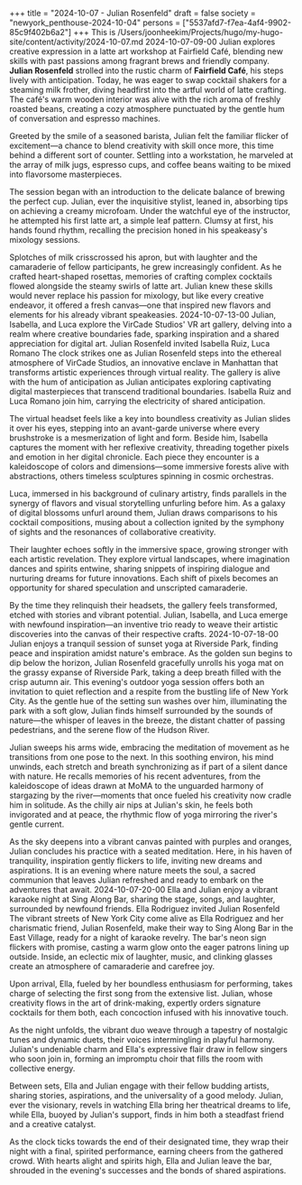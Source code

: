 +++
title = "2024-10-07 - Julian Rosenfeld"
draft = false
society = "newyork_penthouse-2024-10-04"
persons = ["5537afd7-f7ea-4af4-9902-85c9f402b6a2"]
+++
This is /Users/joonheekim/Projects/hugo/my-hugo-site/content/activity/2024-10-07.md
2024-10-07-09-00
Julian explores creative expression in a latte art workshop at Fairfield Café, blending new skills with past passions among fragrant brews and friendly company.
**Julian Rosenfeld** strolled into the rustic charm of **Fairfield Café**, his steps lively with anticipation. Today, he was eager to swap cocktail shakers for a steaming milk frother, diving headfirst into the artful world of latte crafting. The café's warm wooden interior was alive with the rich aroma of freshly roasted beans, creating a cozy atmosphere punctuated by the gentle hum of conversation and espresso machines.

Greeted by the smile of a seasoned barista, Julian felt the familiar flicker of excitement—a chance to blend creativity with skill once more, this time behind a different sort of counter. Settling into a workstation, he marveled at the array of milk jugs, espresso cups, and coffee beans waiting to be mixed into flavorsome masterpieces.

The session began with an introduction to the delicate balance of brewing the perfect cup. Julian, ever the inquisitive stylist, leaned in, absorbing tips on achieving a creamy microfoam. Under the watchful eye of the instructor, he attempted his first latte art, a simple leaf pattern. Clumsy at first, his hands found rhythm, recalling the precision honed in his speakeasy's mixology sessions.

Splotches of milk crisscrossed his apron, but with laughter and the camaraderie of fellow participants, he grew increasingly confident. As he crafted heart-shaped rosettas, memories of crafting complex cocktails flowed alongside the steamy swirls of latte art. Julian knew these skills would never replace his passion for mixology, but like every creative endeavor, it offered a fresh canvas—one that inspired new flavors and elements for his already vibrant speakeasies.
2024-10-07-13-00
Julian, Isabella, and Luca explore the VirCade Studios' VR art gallery, delving into a realm where creative boundaries fade, sparking inspiration and a shared appreciation for digital art.
Julian Rosenfeld invited Isabella Ruiz, Luca Romano
The clock strikes one as Julian Rosenfeld steps into the ethereal atmosphere of VirCade Studios, an innovative enclave in Manhattan that transforms artistic experiences through virtual reality. The gallery is alive with the hum of anticipation as Julian anticipates exploring captivating digital masterpieces that transcend traditional boundaries. Isabella Ruiz and Luca Romano join him, carrying the electricity of shared anticipation.

The virtual headset feels like a key into boundless creativity as Julian slides it over his eyes, stepping into an avant-garde universe where every brushstroke is a mesmerization of light and form. Beside him, Isabella captures the moment with her reflexive creativity, threading together pixels and emotion in her digital chronicle. Each piece they encounter is a kaleidoscope of colors and dimensions—some immersive forests alive with abstractions, others timeless sculptures spinning in cosmic orchestras.

Luca, immersed in his background of culinary artistry, finds parallels in the synergy of flavors and visual storytelling unfurling before him. As a galaxy of digital blossoms unfurl around them, Julian draws comparisons to his cocktail compositions, musing about a collection ignited by the symphony of sights and the resonances of collaborative creativity.

Their laughter echoes softly in the immersive space, growing stronger with each artistic revelation. They explore virtual landscapes, where imagination dances and spirits entwine, sharing snippets of inspiring dialogue and nurturing dreams for future innovations. Each shift of pixels becomes an opportunity for shared speculation and unscripted camaraderie.

By the time they relinquish their headsets, the gallery feels transformed, etched with stories and vibrant potential. Julian, Isabella, and Luca emerge with newfound inspiration—an inventive trio ready to weave their artistic discoveries into the canvas of their respective crafts.
2024-10-07-18-00
Julian enjoys a tranquil session of sunset yoga at Riverside Park, finding peace and inspiration amidst nature's embrace.
As the golden sun begins to dip below the horizon, Julian Rosenfeld gracefully unrolls his yoga mat on the grassy expanse of Riverside Park, taking a deep breath filled with the crisp autumn air. This evening's outdoor yoga session offers both an invitation to quiet reflection and a respite from the bustling life of New York City. As the gentle hue of the setting sun washes over him, illuminating the park with a soft glow, Julian finds himself surrounded by the sounds of nature—the whisper of leaves in the breeze, the distant chatter of passing pedestrians, and the serene flow of the Hudson River.

Julian sweeps his arms wide, embracing the meditation of movement as he transitions from one pose to the next. In this soothing environ, his mind unwinds, each stretch and breath synchronizing as if part of a silent dance with nature. He recalls memories of his recent adventures, from the kaleidoscope of ideas drawn at MoMA to the unguarded harmony of stargazing by the river—moments that once fueled his creativity now cradle him in solitude. As the chilly air nips at Julian's skin, he feels both invigorated and at peace, the rhythmic flow of yoga mirroring the river's gentle current.

As the sky deepens into a vibrant canvas painted with purples and oranges, Julian concludes his practice with a seated meditation. Here, in his haven of tranquility, inspiration gently flickers to life, inviting new dreams and aspirations. It is an evening where nature meets the soul, a sacred communion that leaves Julian refreshed and ready to embark on the adventures that await.
2024-10-07-20-00
Ella and Julian enjoy a vibrant karaoke night at Sing Along Bar, sharing the stage, songs, and laughter, surrounded by newfound friends.
Ella Rodriguez invited Julian Rosenfeld
The vibrant streets of New York City come alive as Ella Rodriguez and her charismatic friend, Julian Rosenfeld, make their way to Sing Along Bar in the East Village, ready for a night of karaoke revelry. The bar's neon sign flickers with promise, casting a warm glow onto the eager patrons lining up outside. Inside, an eclectic mix of laughter, music, and clinking glasses create an atmosphere of camaraderie and carefree joy.

Upon arrival, Ella, fueled by her boundless enthusiasm for performing, takes charge of selecting the first song from the extensive list. Julian, whose creativity flows in the art of drink-making, expertly orders signature cocktails for them both, each concoction infused with his innovative touch.

As the night unfolds, the vibrant duo weave through a tapestry of nostalgic tunes and dynamic duets, their voices intermingling in playful harmony. Julian's undeniable charm and Ella's expressive flair draw in fellow singers who soon join in, forming an impromptu choir that fills the room with collective energy.

Between sets, Ella and Julian engage with their fellow budding artists, sharing stories, aspirations, and the universality of a good melody. Julian, ever the visionary, revels in watching Ella bring her theatrical dreams to life, while Ella, buoyed by Julian's support, finds in him both a steadfast friend and a creative catalyst.

As the clock ticks towards the end of their designated time, they wrap their night with a final, spirited performance, earning cheers from the gathered crowd. With hearts alight and spirits high, Ella and Julian leave the bar, shrouded in the evening's successes and the bonds of shared aspirations.
